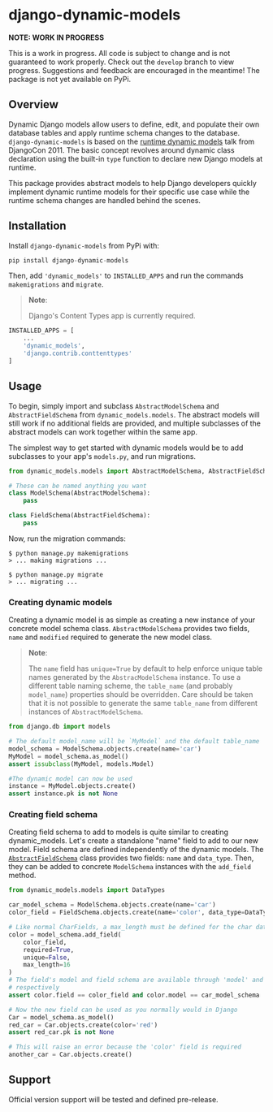# django-dynamic-models

**NOTE: WORK IN PROGRESS**

This is a work in progress. All code is subject to change and is not guaranteed to work properly. Check out the `develop` branch to view progress. Suggestions and feedback are encouraged in the meantime! The package is not yet available on PyPi.


## Overview

Dynamic Django models allow users to define, edit, and populate their own database tables and apply runtime schema changes to the database. `django-dynamic-models` is based on the [runtime dynamic models](https://dynamic-models.readthedocs.io/en/latest/) talk from DjangoCon 2011. The basic concept revolves around dynamic class declaration using the built-in `type` function to declare new Django models at runtime.

This package provides abstract models to help Django developers quickly implement dynamic runtime models for their specific use case while the runtime schema changes are handled behind the scenes.

## Installation

Install `django-dynamic-models` from PyPi with:

```python
pip install django-dynamic-models
```

Then, add `'dynamic_models'` to `INSTALLED_APPS` and run the commands `makemigrations` and `migrate`.
> **Note**: 
> 
> Django's Content Types app is currently required.

```python
INSTALLED_APPS = [
    ...
    'dynamic_models',
    'django.contrib.conttenttypes'
]
```

## Usage

To begin, simply import and subclass `AbstractModelSchema` and `AbstractFieldSchema` from `dynamic_models.models`. The abstract models will still work if no additional fields are provided, and multiple subclasses of the abstract models can work together within the same app.

The simplest way to get started with dynamic models would be to add subclasses to your app's `models.py`, and run migrations.

```python
from dynamic_models.models import AbstractModelSchema, AbstractFieldSchema

# These can be named anything you want
class ModelSchema(AbstractModelSchema):
    pass

class FieldSchema(AbstractFieldSchema):
    pass
```

Now, run the migration commands:
```
$ python manage.py makemigrations
> ... making migrations ...

$ python manage.py migrate
> ... migrating ...
```

### Creating dynamic models

Creating a dynamic model is as simple as creating a new instance of your concrete model schema class. `AbstractModelSchema` provides two fields, `name` and `modified` required to generate the new model class.

>**Note**:
>
>The `name` field has `unique=True` by default to help enforce unique table names generated by the `AbstracModelSchema` instance. To use a different table naming scheme, the `table_name` (and probably `model_name`) properties should be overridden. Care should be taken that it is not possible to generate the same `table_name` from different instances of `AbstractModelSchema`. 

```python
from django.db import models

# The default model_name will be `MyModel` and the default table_name 'myapp_mymodel'
model_schema = ModelSchema.objects.create(name='car')
MyModel = model_schema.as_model()
assert issubclass(MyModel, models.Model)

#The dynamic model can now be used
instance = MyModel.objects.create()
assert instance.pk is not None
```

### Creating field schema

Creating field schema to add to models is quite similar to creating dynamic_models. Let's create a standalone "name" field to add to our new model. Field schema are defined independently of the dynamic models. The [`AbstractFieldSchema`](docs/abstract-field-schema.md) class provides two fields: `name` and `data_type`. Then, they can be added to concrete `ModelSchema` instances with the `add_field` method.

```python
from dynamic_models.models import DataTypes

car_model_schema = ModelSchema.objects.create(name='car')
color_field = FieldSchema.objects.create(name='color', data_type=DataTypes.char)

# Like normal CharFields, a max_length must be defined for the char data type
color = model_schema.add_field(
    color_field,
    required=True,
    unique=False,
    max_length=16
)
# The field's model and field schema are available through 'model' and 'field'
# respectively
assert color.field == color_field and color.model == car_model_schema

# Now the new field can be used as you normally would in Django
Car = model_schema.as_model()
red_car = Car.objects.create(color='red')
assert red_car.pk is not None

# This will raise an error because the 'color' field is required
another_car = Car.objects.create()
```

## Support
Official version support will be tested and defined pre-release.